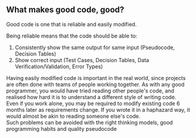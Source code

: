 ## What makes good code, good?

Good code is one that is reliable and easily modified.  

Being reliable means that the code should be able to:  
1. Consistently show the same output for same input (Pseudocode, Decision Tables)
2. Show correct input (Test Cases, Decision Tables, Data Verification/Validation, Error Types)

Having easily modified code is important in the real world, since projects are often done with teams of people working together.
As with any good programmer, you would have tried reading other people's code, and realised how hard it is to understand a different style of writing code.  
Even if you work alone, you may be required to modify existing code 6 months later as requirements change.
If you wrote it in a haphazard way, it would almost be akin to reading someone else's code.  
Such problems can be avoided with the right thinking models, good programming habits and quality pseudocode
